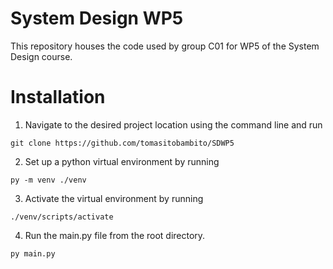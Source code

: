 # System Design WP5

This repository houses the code used by group C01 for WP5 of the System Design course.

# Installation

1. Navigate to the desired project location using the command line and run

```
git clone https://github.com/tomasitobambito/SDWP5
```

2. Set up a python virtual environment by running

```
py -m venv ./venv
```

3. Activate the virtual environment by running

```
./venv/scripts/activate
```

4. Run the main.py file from the root directory.

```
py main.py
```
